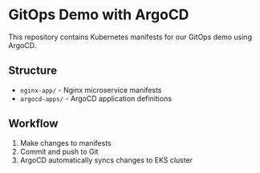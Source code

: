 # GitOps Demo with ArgoCD

This repository contains Kubernetes manifests for our GitOps demo using ArgoCD.

## Structure
- `nginx-app/` - Nginx microservice manifests
- `argocd-apps/` - ArgoCD application definitions

## Workflow
1. Make changes to manifests
2. Commit and push to Git
3. ArgoCD automatically syncs changes to EKS cluster
